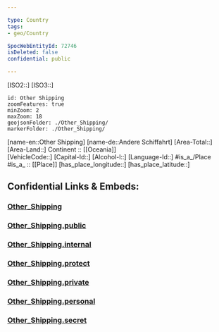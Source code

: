 ```yaml
---

type: Country
tags:
- geo/Country

SpocWebEntityId: 72746
isDeleted: false
confidential: public

---
```

[ISO2::] 
[ISO3::] 
```leaflet
id: Other Shipping
zoomFeatures: true 
minZoom: 2 
maxZoom: 18
geojsonFolder: ./Other_Shipping/
markerFolder: ./Other_Shipping/
```

[name-en::Other Shipping] 
[name-de::Andere Schiffahrt] 
[Area-Total::] 
[Area-Land::] 
Continent :: [[Oceania]]  
[VehicleCode::] 
[Capital-Id::] 
[Alcohol-l::] 
[Language-Id::] 
#is_a_/Place  
#is_a_ :: [[Place]] 
[has_place_longitude::] 
[has_place_latitude::] 


## Confidential Links & Embeds: 

### [Other_Shipping](/_Standards/Earth/Continent/Oceania/Other_Shipping.md) 

### [Other_Shipping.public](/_public/Earth/Continent/Oceania/Other_Shipping.public.md) 

### [Other_Shipping.internal](/_internal/Earth/Continent/Oceania/Other_Shipping.internal.md) 

### [Other_Shipping.protect](/_protect/Earth/Continent/Oceania/Other_Shipping.protect.md) 

### [Other_Shipping.private](/_private/Earth/Continent/Oceania/Other_Shipping.private.md) 

### [Other_Shipping.personal](/_personal/Earth/Continent/Oceania/Other_Shipping.personal.md) 

### [Other_Shipping.secret](/_secret/Earth/Continent/Oceania/Other_Shipping.secret.md)

